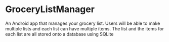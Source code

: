 # GroceryListManager
An Android app that manages your grocery list. Users will be able to make multiple lists and each list can have multiple items. The list and the items for each list are all stored onto a database using SQLite
